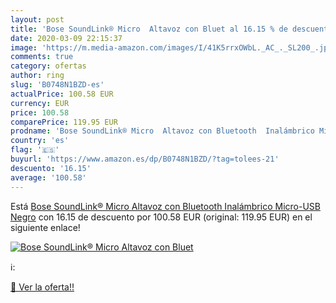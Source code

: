 ```yaml
---
layout: post
title: 'Bose SoundLink® Micro  Altavoz con Bluet al 16.15 % de descuento'
date: 2020-03-09 22:15:37
image: 'https://m.media-amazon.com/images/I/41K5rrxOWbL._AC_._SL200_.jpg'
comments: true
category: ofertas
author: ring
slug: 'B0748N1BZD-es'
actualPrice: 100.58 EUR
currency: EUR
price: 100.58
comparePrice: 119.95 EUR
prodname: 'Bose SoundLink® Micro  Altavoz con Bluetooth  Inalámbrico Micro-USB  Negro'
country: 'es'
flag: '🇪🇸'
buyurl: 'https://www.amazon.es/dp/B0748N1BZD/?tag=tolees-21'
descuento: '16.15'
average: '100.58'
---
```


Está [Bose SoundLink® Micro  Altavoz con Bluetooth  Inalámbrico Micro-USB  Negro](https://www.amazon.es/dp/B0748N1BZD/?tag=tolees-21) con 16.15 de descuento por 100.58 EUR (original: 119.95 EUR) en el siguiente enlace!

[![Bose SoundLink® Micro  Altavoz con Bluet](https://m.media-amazon.com/images/I/41K5rrxOWbL._AC_._SL200_.jpg)](https://www.amazon.es/dp/B0748N1BZD/?tag=tolees-21)

ℹ️:


[🛒 Ver la oferta!!](https://www.amazon.es/dp/B0748N1BZD/?tag=tolees-21)
